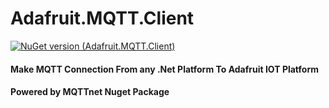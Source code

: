 # Adafruit.MQTT.Client
[![NuGet version (Adafruit.MQTT.Client)](https://img.shields.io/nuget/v/Adafruit.MQTT.Client?style=for-the-badge)](https://www.nuget.org/packages/Adafruit.MQTT.Client/)

#### Make MQTT Connection From any .Net Platform To Adafruit IOT Platform
#### Powered by MQTTnet Nuget Package
